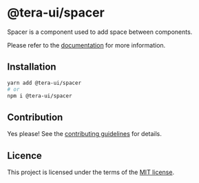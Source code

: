 # @tera-ui/spacer

Spacer is a component used to add space between components.

Please refer to the [documentation](https://teraui.org/docs/components/spacer) for more information.

## Installation

```sh
yarn add @tera-ui/spacer
# or
npm i @tera-ui/spacer
```

## Contribution

Yes please! See the
[contributing guidelines](https://github.com/hieumau12/tera-ui/blob/master/CONTRIBUTING.md)
for details.

## Licence

This project is licensed under the terms of the
[MIT license](https://github.com/hieumau12/tera-ui/blob/master/LICENSE).
